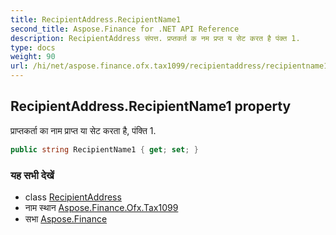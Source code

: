 ```yaml
---
title: RecipientAddress.RecipientName1
second_title: Aspose.Finance for .NET API Reference
description: RecipientAddress संपत्त. प्रप्तकर्त क नम प्रप्त य सेट करत है पंक्त 1.
type: docs
weight: 90
url: /hi/net/aspose.finance.ofx.tax1099/recipientaddress/recipientname1/
---
```

## RecipientAddress.RecipientName1 property

प्राप्तकर्ता का नाम प्राप्त या सेट करता है, पंक्ति 1.

```csharp
public string RecipientName1 { get; set; }
```

### यह सभी देखें

* class [RecipientAddress](../)
* नाम स्थान [Aspose.Finance.Ofx.Tax1099](../../recipientaddress/)
* सभा [Aspose.Finance](../../../)


